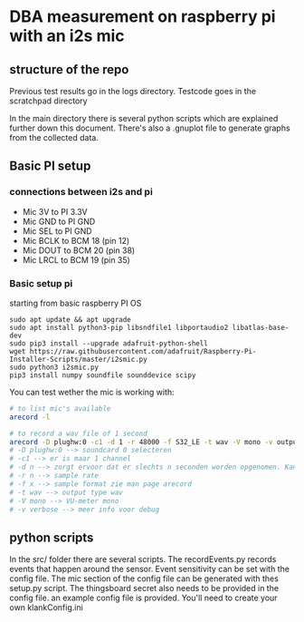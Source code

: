 # DBA measurement on raspberry pi with an i2s mic

## structure of the repo
Previous test results go in the logs directory. Testcode goes in the scratchpad directory

In the main directory there is several python scripts which are explained further down this document. There's also a .gnuplot file to generate graphs from the collected data.


## Basic PI setup
### connections between i2s and pi
- Mic 3V to PI 3.3V
- Mic GND to PI GND
- Mic SEL to PI GND
- Mic BCLK to BCM 18 (pin 12)
- Mic DOUT to BCM 20 (pin 38)
- Mic LRCL to BCM 19 (pin 35)

### Basic setup pi
starting from basic raspberry PI OS

```
sudo apt update && apt upgrade
sudo apt install python3-pip libsndfile1 libportaudio2 libatlas-base-dev
sudo pip3 install --upgrade adafruit-python-shell
wget https://raw.githubusercontent.com/adafruit/Raspberry-Pi-Installer-Scripts/master/i2smic.py
sudo python3 i2smic.py
pip3 install numpy soundfile sounddevice scipy
```


You can test wether the mic is working with:
```bash
# to list mic's available
arecord -l

# to record a wav file of 1 second
arecord -D plughw:0 -c1 -d 1 -r 48000 -f S32_LE -t wav -V mono -v output.wav
# -D plughw:0 --> soundcard 0 selecteren
# -c1 --> er is maar 1 channel
# -d n --> zorgt ervoor dat er slechts n seconden worden opgenomen. Kan worden weggelaten
# -r n --> sample rate
# -f x --> sample format zie man page arecord
# -t wav --> output type wav
# -V mono --> VU-meter mono
# -v verbose --> meer info voor debug
```
## python scripts
In the src/ folder there are several scripts. The recordEvents.py records events that happen around the sensor. Event sensitivity can be set with the config file. The mic section of the config file can be generated with thes setup.py script. The thingsboard secret also needs to be provided in the config file. an example config file is provided. You'll need to create your own klankConfig.ini

